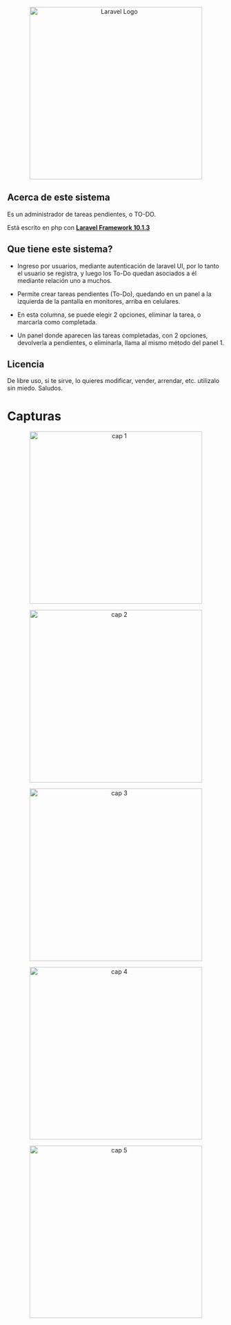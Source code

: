 <p align="center"><a href="https://laravel.com" target="_blank"><img src="https://raw.githubusercontent.com/laravel/art/master/logo-lockup/5%20SVG/2%20CMYK/1%20Full%20Color/laravel-logolockup-cmyk-red.svg" width="400" alt="Laravel Logo"></a></p>

## Acerca de este sistema

Es un administrador de tareas pendientes, o TO-DO.

Está escrito en php con **[Laravel Framework 10.1.3](https://laravel.com )**

## Que tiene este sistema?

- Ingreso por usuarios, mediante autenticación de laravel UI, por lo tanto el usuario se registra, y luego los To-Do quedan asociados a él mediante relación uno a muchos.

- Permite crear tareas pendientes (To-Do), quedando en un panel a la izquierda de la pantalla en monitores, arriba en celulares.

- En esta columna, se puede elegir 2 opciones, eliminar la tarea, o marcarla como completada.

- Un panel donde aparecen las tareas completadas, con 2 opciones, devolverla a pendientes, o eliminarla, llama al mismo método del panel 1.

## Licencia

De libre uso, si te sirve, lo quieres modificar, vender, arrendar, etc. utilizalo sin miedo. Saludos.

# Capturas

<p align="center">
    <img src="https://www.rpi.cl/git-img/laravel-to-do/1-register.png" width="400" alt="cap 1">
</p>
<p align="center">
    <img src="https://www.rpi.cl/git-img/laravel-to-do/2-login.png" width="400" alt="cap 2">
</p>
<p align="center">
    <img src="https://www.rpi.cl/git-img/laravel-to-do/3-dashboard.png" width="400" alt="cap 3">
</p>
<p align="center">
    <img src="https://www.rpi.cl/git-img/laravel-to-do/4-addtodo.png" width="400" alt="cap 4">
</p>
<p align="center">
    <img src="https://www.rpi.cl/git-img/laravel-to-do/5-alltodo.png" width="400" alt="cap 5">
</p>
